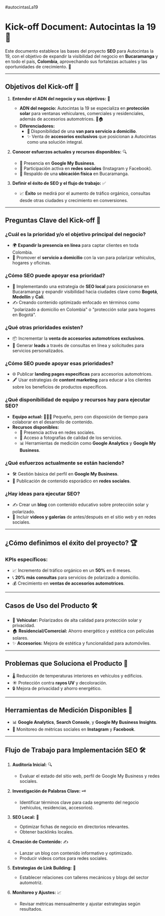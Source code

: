 #autocintasLa19
# **Kick-off Document: Autocintas la 19** 🚀

Este documento establece las bases del proyecto **SEO** para Autocintas la 19, con el objetivo de expandir la visibilidad del negocio en **Bucaramanga** y en todo el país, **Colombia**, aprovechando sus fortalezas actuales y las oportunidades de crecimiento. 🌟

---

## **Objetivos del Kick-off** 🎯

1. **Entender el ADN del negocio y sus objetivos:** 🧬
    
    - **ADN del negocio:** Autocintas la 19 se especializa en **protección solar** para ventanas vehiculares, comerciales y residenciales, además de accesorios automotrices. 🚗🏠
    - **Diferenciadores:**
        - 🚐 Disponibilidad de una **van para servicio a domicilio**.
        - ✨ Venta de **accesorios exclusivos** que posicionan a Autocintas como una solución integral.
2. **Conocer esfuerzos actuales y recursos disponibles:** 🔍
    
    - 📍 Presencia en **Google My Business**.
    - 📱 Participación activa en **redes sociales** (Instagram y Facebook).
    - 🏢 Respaldo de una **ubicación física** en Bucaramanga.
3. **Definir el éxito de SEO y el flujo de trabajo:** ✅
    
    - 📈 **Éxito** se medirá por el aumento de tráfico orgánico, consultas desde otras ciudades y crecimiento en conversiones.

---

## **Preguntas Clave del Kick-off** 🤔

### **¿Cuál es la prioridad y/o el objetivo principal del negocio?**

- 🌍 **Expandir la presencia en línea** para captar clientes en toda Colombia.
- 🚐 Promover el **servicio a domicilio** con la van para polarizar vehículos, hogares y oficinas.

### **¿Cómo SEO puede apoyar esa prioridad?**

- 🌟 Implementando una estrategia de **SEO local** para posicionarse en Bucaramanga y expandir visibilidad hacia ciudades clave como **Bogotá**, **Medellín** y **Cali**.
- ✍️ Creando contenido optimizado enfocado en términos como "polarizado a domicilio en Colombia" o "protección solar para hogares en Bogotá".

### **¿Qué otras prioridades existen?**

- 📦 Incrementar la **venta de accesorios automotrices exclusivos**.
- 📩 Generar **leads** a través de consultas en línea y solicitudes para servicios personalizados.

### **¿Cómo SEO puede apoyar esas prioridades?**

- 🌐 Publicar **landing pages específicas** para accesorios automotrices.
- 🖋️ Usar estrategias de **content marketing** para educar a los clientes sobre los beneficios de productos específicos.

### **¿Qué disponibilidad de equipo y recursos hay para ejecutar SEO?**

- **Equipo actual:** 🧑‍🤝‍🧑 Pequeño, pero con disposición de tiempo para colaborar en el desarrollo de contenido.
- **Recursos disponibles:**
    - 📱 Presencia activa en redes sociales.
    - 📸 Acceso a fotografías de calidad de los servicios.
    - 📊 Herramientas de medición como **Google Analytics** y **Google My Business**.

### **¿Qué esfuerzos actualmente se están haciendo?**

- 🛠️ Gestión básica del perfil en **Google My Business**.
- 📄 Publicación de contenido esporádico en **redes sociales**.

### **¿Hay ideas para ejecutar SEO?**

- ✍️ Crear un **blog** con contenido educativo sobre protección solar y polarizado.
- 🎥 Incluir **videos y galerías** de antes/después en el sitio web y en redes sociales.

---

## **¿Cómo definimos el éxito del proyecto?** 🏆

### **KPIs específicos:**

- 📈 Incremento del tráfico orgánico en un **50%** en 6 meses.
- 📞 **20% más consultas** para servicios de polarizado a domicilio.
- 💰 Crecimiento en **ventas de accesorios automotrices**.

---

## **Casos de Uso del Producto** 🛠️

- 🚗 **Vehicular:** Polarizados de alta calidad para protección solar y privacidad.
- 🏠 **Residencial/Comercial:** Ahorro energético y estética con películas solares.
- ✨ **Accesorios:** Mejora de estética y funcionalidad para automóviles.

---

## **Problemas que Soluciona el Producto** 🔧

- 🌡️ Reducción de temperaturas interiores en vehículos y edificios.
- ☀️ Protección contra **rayos UV** y decoloración.
- 🔒 Mejora de privacidad y ahorro energético.

---

## **Herramientas de Medición Disponibles** 🧰

- 📊 **Google Analytics**, **Search Console**, y **Google My Business Insights**.
- 📱 Monitoreo de métricas sociales en **Instagram** y **Facebook**.

---

## **Flujo de Trabajo para Implementación SEO** 🛠️

1. **Auditoría Inicial:** 🔍
    
    - Evaluar el estado del sitio web, perfil de Google My Business y redes sociales.
2. **Investigación de Palabras Clave:** 🗝️
    
    - Identificar términos clave para cada segmento del negocio (vehículos, residencias, accesorios).
3. **SEO Local:** 📍
    
    - Optimizar fichas de negocio en directorios relevantes.
    - Obtener backlinks locales.
4. **Creación de Contenido:** ✍️
    
    - Lanzar un blog con contenido informativo y optimizado.
    - Producir videos cortos para redes sociales.
5. **Estrategias de Link Building:** 🔗
    
    - Establecer relaciones con talleres mecánicos y blogs del sector automotriz.
6. **Monitoreo y Ajustes:** 📈
    
    - Revisar métricas mensualmente y ajustar estrategias según resultados.